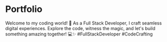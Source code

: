 # Portfolio

Welcome to my coding world! 👋 As a Full Stack Developer, I craft seamless digital experiences. Explore the code, witness the magic, and let's build something amazing together! 💻✨ #FullStackDeveloper #CodeCrafting
